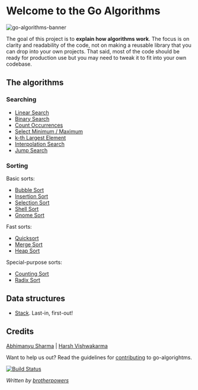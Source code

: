 # Welcome to the Go Algorithms

![go-algorithms-banner](http://i.imgur.com/ji6ZMfV.png)

The goal of this project is to **explain how algorithms work**. The focus is on clarity and readability of the code, not on making a reusable library that you can drop into your own projects. That said, most of the code should be ready for production use but you may need to tweak it to fit into your own codebase.

## The algorithms

### Searching

- [Linear Search](Search/linearSearch/)
- [Binary Search](Search/binarySearch/)
- [Count Occurrences](Search/countOccurrences/)
- [Select Minimum / Maximum](Search/minmax/)
- [k-th Largest Element](Search/kthLargest/)
- [Interpolation Search](Search/interpolationSearch/)
- [Jump Search](Search/jumpSearch/)

### Sorting

Basic sorts:

- [Bubble Sort](Sort/bubbleSort/)
- [Insertion Sort](Sort/insertionSort/)
- [Selection Sort](Sort/selectionSort/)
- [Shell Sort](Sort/shellSort/)
- [Gnome Sort](Sort/gnomeSort/)

Fast sorts:

- [Quicksort](Sort/quickSort/)
- [Merge Sort](Sort/mergeSort/)
- [Heap Sort](Sort/heapSort/)

Special-purpose sorts:

- [Counting Sort](Sort/quickSort/)
- [Radix Sort](Sort/radixSort/)

## Data structures

- [Stack](DataStructures/stack/). Last-in, first-out!

## Credits

[Abhimanyu Sharma](https://github.com/abhimanyu003) | [Harsh Vishwakarma](https://github.com/harshvishu)

Want to help us out? Read the guidelines for [contributing](CONTRIBUTING.md) to go-algorightms.

[![Build Status](https://api.travis-ci.org/brotherpowers/go-algorithms.svg)](https://travis-ci.org/brotherpowers/go-algorithms)

*Written by [brotherpowers](https://www.brotherpowers.com/)*
